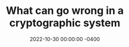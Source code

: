 ---
layout: post
title:  "What can go wrong in a cryptographic system"
date:   2022-10-30 00:00:00 -0400
tags: [advanced]
excerpt: An enumeration and brief description of parameters that should be considered while designing and developing a secure cryptographic system
---
